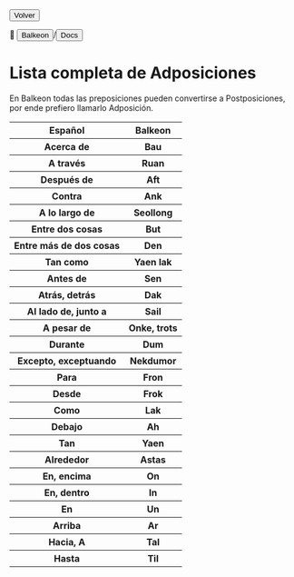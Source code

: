 <button class="button-82-pushable" role="button" onclick="history.back()">
  <span class="button-82-shadow"></span>
  <span class="button-82-edge"></span>
  <span class="button-82-front text">
  Volver
 </span> </button>

📂 <button class="button-16" role="button" onclick="location.href='.././index'">Balkeon</button>/<button class="button-16" role="button" onclick="location.href='../index'">Docs</button>

# Lista completa de Adposiciones

En Balkeon todas las preposiciones pueden convertirse a Postposiciones, por ende prefiero llamarlo Adposición.

<table style="width:100%">
  <tr>
    <th>Español</th>
    <th>Balkeon</th>
  </tr>
  
  <tr>
    <th>Acerca de</th>
    <th>Bau</th>
  </tr>
  <tr>
    <th>A través</th>
    <th>Ruan</th>
  </tr>
  <tr>
    <th>Después de</th>
    <th>Aft</th>
  </tr>
  <tr>
    <th>Contra</th>
    <th>Ank</th>
  </tr>
  <tr>
    <th>A lo largo de</th>
    <th>Seollong</th>
  </tr>
  <tr>
    <th>Entre dos cosas</th>
    <th>But</th>
  </tr>
  <tr>
    <th>Entre más de dos cosas</th>
    <th>Den</th>
  </tr>  
  <tr>
    <th>Tan como</th>
    <th>Yaen lak</th>
  </tr>
  <tr>
    <th>Antes de</th>
    <th>Sen</th>
  </tr>
  <tr>
    <th>Atrás, detrás</th>
    <th>Dak</th>
  </tr>
  <tr>
    <th>Al lado de, junto a</th>
    <th>Sail</th>
  </tr>
  <tr>
    <th>A pesar de</th>
    <th>Onke, trots</th>
  </tr>
  <tr>
    <th>Durante</th>
    <th>Dum</th>
  </tr>
  <tr>
    <th>Excepto, exceptuando</th>
    <th>Nekdumor</th>
  </tr>
  <tr>
    <th>Para</th>
    <th>Fron</th>
  </tr>
  <tr>
  <th>Desde</th>
    <th>Frok</th>
  </tr>
  <tr>
    <th>Como</th>
    <th>Lak</th>
  </tr>
  <tr>
    <th>Debajo</th>
    <th>Ah</th>
  </tr>
  <tr>
    <th>Tan</th>
    <th>Yaen</th>
  </tr>
  <tr>
    <th>Alrededor</th>
    <th>Astas</th>
  </tr>
  <tr>
    <th>En, encima</th>
    <th>On</th>
  </tr>
  <tr>
    <th>En, dentro</th>
    <th>In</th>
  </tr>
  <tr>
    <th>En</th>
    <th>Un</th>
  </tr>
  <tr>
    <th>Arriba</th>
    <th>Ar</th>
  </tr>
  <tr>
    <th>Hacia, A</th>
    <th>Tal</th>
  </tr>
  <tr>
    <th>Hasta</th>
    <th>Til</th>
  </tr>
